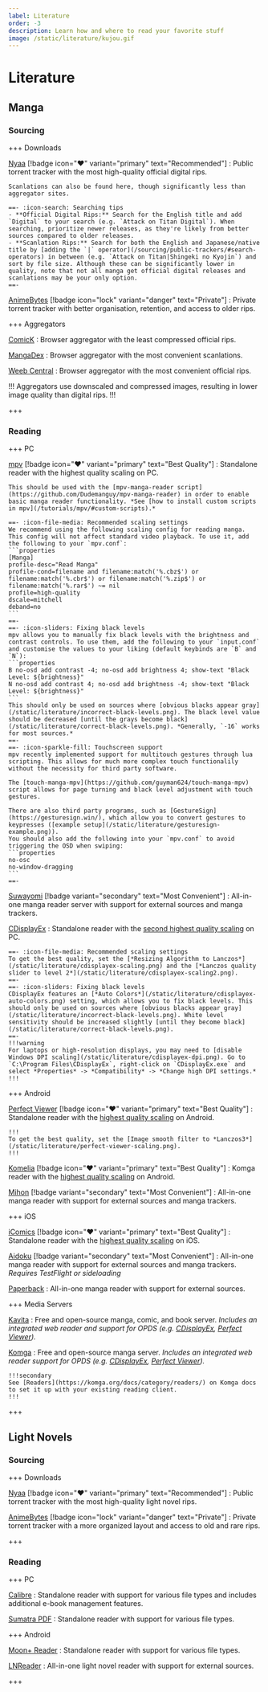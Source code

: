 ```yaml
---
label: Literature
order: -3
description: Learn how and where to read your favorite stuff
image: /static/literature/kujou.gif
---
```


# Literature

## Manga

### Sourcing

+++ Downloads

[Nyaa](https://nyaa.si/) [!badge icon=":heart:" variant="primary" text="Recommended"]
:   Public torrent tracker with the most high-quality official digital rips.

    Scanlations can also be found here, though significantly less than aggregator sites.

    ==- :icon-search: Searching tips
    - **Official Digital Rips:** Search for the English title and add `Digital` to your search (e.g. `Attack on Titan Digital`). When searching, prioritize newer releases, as they're likely from better sources compared to older releases.
    - **Scanlation Rips:** Search for both the English and Japanese/native title by [adding the `|` operator](/sourcing/public-trackers/#search-operators) in between (e.g. `Attack on Titan|Shingeki no Kyojin`) and sort by file size. Although these can be significantly lower in quality, note that not all manga get official digital releases and scanlations may be your only option.
    ==-

[AnimeBytes](https://animebytes.tv/) [!badge icon="lock" variant="danger" text="Private"]
:   Private torrent tracker with better organisation, retention, and access to older rips.

+++ Aggregators

[ComicK](https://comick.io/)
:   Browser aggregator with the least compressed official rips.

[MangaDex](https://mangadex.org/)
:   Browser aggregator with the most convenient scanlations.

[Weeb Central](https://weebcentral.com/)
:   Browser aggregator with the most convenient official rips.

!!!
Aggregators use downscaled and compressed images, resulting in lower image quality than digital rips.
!!!

+++

### Reading

+++ PC

[mpv](https://mpv.io/installation/) [!badge icon=":heart:" variant="primary" text="Best Quality"]
:   Standalone reader with the highest quality scaling on PC.

    This should be used with the [mpv-manga-reader script](https://github.com/Dudemanguy/mpv-manga-reader) in order to enable basic manga reader functionality. *See [how to install custom scripts in mpv](/tutorials/mpv/#custom-scripts).*

    ==- :icon-file-media: Recommended scaling settings
    We recommend using the following scaling config for reading manga. This config will not affect standard video playback. To use it, add the following to your `mpv.conf`:
    ```properties
    [Manga]
    profile-desc="Read Manga"
    profile-cond=filename and filename:match('%.cbz$') or filename:match('%.cbr$') or filename:match('%.zip$') or filename:match('%.rar$') ~= nil
    profile=high-quality
    dscale=mitchell
    deband=no
    ```
    ==-
    ==- :icon-sliders: Fixing black levels
    mpv allows you to manually fix black levels with the brightness and contrast controls. To use them, add the following to your `input.conf` and customise the values to your liking (default keybinds are `B` and `N`):
    ```properties
    B no-osd add contrast -4; no-osd add brightness 4; show-text "Black Level: ${brightness}"
    N no-osd add contrast 4; no-osd add brightness -4; show-text "Black Level: ${brightness}"
    ```
    This should only be used on sources where [obvious blacks appear gray](/static/literature/incorrect-black-levels.png). The black level value should be decreased [until the grays become black](/static/literature/correct-black-levels.png). *Generally, `-16` works for most sources.*
    ==-
    ==- :icon-sparkle-fill: Touchscreen support
    mpv recently implemented support for multitouch gestures through lua scripting. This allows for much more complex touch functionalily without the necessity for third party software. 
    
    The [touch-manga-mpv](https://github.com/guyman624/touch-manga-mpv) script allows for page turning and black level adjustment with touch gestures.
    
    There are also third party programs, such as [GestureSign](https://gesturesign.win/), which allow you to convert gestures to keypresses ([example setup](/static/literature/gesturesign-example.png)).  
    You should also add the following into your `mpv.conf` to avoid triggering the OSD when swiping:
    ```properties
    no-osc
    no-window-dragging
    ```
    ==-

[Suwayomi](https://github.com/Suwayomi/Suwayomi-Server) [!badge variant="secondary" text="Most Convenient"]
:   All-in-one manga reader server with support for external sources and manga trackers.

[CDisplayEx](https://www.cdisplayex.com/)
:   Standalone reader with the [second highest quality scaling](https://slow.pics/c/y737QBlP) on PC.

    ==- :icon-file-media: Recommended scaling settings
    To get the best quality, set the [*Resizing Algorithm to Lanczos*](/static/literature/cdisplayex-scaling.png) and the [*Lanczos quality slider to level 2*](/static/literature/cdisplayex-scaling2.png).
    ==-
    ==- :icon-sliders: Fixing black levels
    CDisplayEx features an [*Auto Colors*](/static/literature/cdisplayex-auto-colors.png) setting, which allows you to fix black levels. This should only be used on sources where [obvious blacks appear gray](/static/literature/incorrect-black-levels.png). White level sensitivity should be increased slightly [until they become black](/static/literature/correct-black-levels.png).
    ==-
    !!!warning
    For laptops or high-resolution displays, you may need to [disable Windows DPI scaling](/static/literature/cdisplayex-dpi.png). Go to `C:\Program Files\CDisplayEx`, right-click on `CDisplayEx.exe` and select *Properties* -> *Compatibility* -> *Change high DPI settings.*
    !!!

+++ Android

[Perfect Viewer](https://play.google.com/store/apps/details?id=com.rookiestudio.perfectviewer) [!badge icon=":heart:" variant="primary" text="Best Quality"]
:   Standalone reader with the [highest quality scaling](https://slow.pics/c/y737QBlP) on Android.

    !!!
    To get the best quality, set the [Image smooth filter to *Lanczos3*](/static/literature/perfect-viewer-scaling.png).
    !!!

[Komelia](https://github.com/Snd-R/Komelia) [!badge icon=":heart:" variant="primary" text="Best Quality"]
:   Komga reader with the [highest quality scaling](https://slow.pics/c/77QVUJoN) on Android.

[Mihon](https://github.com/mihonapp/mihon) [!badge variant="secondary" text="Most Convenient"]
:   All-in-one manga reader with support for external sources and manga trackers.

+++ iOS

[iComics](https://apps.apple.com/app/icomics/id493845493) [!badge icon=":heart:" variant="primary" text="Best Quality"]
:   Standalone reader with the [highest quality scaling](https://slow.pics/c/5JzAn5w7) on iOS.

[Aidoku](https://aidoku.app/) [!badge variant="secondary" text="Most Convenient"]
:   All-in-one manga reader with support for external sources and manga trackers. *Requires TestFlight or sideloading*

[Paperback](https://paperback.moe/)
:   All-in-one manga reader with support for external sources.

+++ Media Servers

[Kavita](https://www.kavitareader.com/)
:   Free and open-source manga, comic, and book server. *Includes an integrated web reader and support for OPDS (e.g. [CDisplayEx](https://www.cdisplayex.com/), [Perfect Viewer](https://play.google.com/store/apps/details?id=com.rookiestudio.perfectviewer)).*

[Komga](https://komga.org/)
:   Free and open-source manga server. *Includes an integrated web reader support for OPDS (e.g. [CDisplayEx](https://www.cdisplayex.com/), [Perfect Viewer](https://play.google.com/store/apps/details?id=com.rookiestudio.perfectviewer)).*

    !!!secondary
    See [Readers](https://komga.org/docs/category/readers/) on Komga docs to set it up with your existing reading client.
    !!!

+++

## Light Novels

### Sourcing

+++ Downloads

[Nyaa](https://nyaa.si/) [!badge icon=":heart:" variant="primary" text="Recommended"]
:   Public torrent tracker with the most high-quality light novel rips.

[AnimeBytes](https://animebytes.tv/) [!badge icon="lock" variant="danger" text="Private"]
:   Private torrent tracker with a more organized layout and access to old and rare rips.

+++

### Reading

+++ PC

[Calibre](https://calibre-ebook.com/)
:   Standalone reader with support for various file types and includes additional e-book management features.

[Sumatra PDF](https://www.sumatrapdfreader.org/)
:   Standalone reader with support for various file types.

+++ Android

[Moon+ Reader](https://play.google.com/store/apps/details?id=com.flyersoft.moonreader)
:   Standalone reader with support for various file types.

[LNReader](https://github.com/LNReader/lnreader)
:   All-in-one light novel reader with support for external sources.

+++

